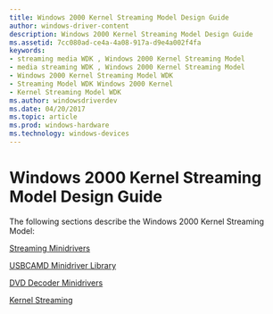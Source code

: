 ```yaml
---
title: Windows 2000 Kernel Streaming Model Design Guide
author: windows-driver-content
description: Windows 2000 Kernel Streaming Model Design Guide
ms.assetid: 7cc080ad-ce4a-4a08-917a-d9e4a002f4fa
keywords:
- streaming media WDK , Windows 2000 Kernel Streaming Model
- media streaming WDK , Windows 2000 Kernel Streaming Model
- Windows 2000 Kernel Streaming Model WDK
- Streaming Model WDK Windows 2000 Kernel
- Kernel Streaming Model WDK
ms.author: windowsdriverdev
ms.date: 04/20/2017
ms.topic: article
ms.prod: windows-hardware
ms.technology: windows-devices
---
```


# Windows 2000 Kernel Streaming Model Design Guide





The following sections describe the Windows 2000 Kernel Streaming Model:

[Streaming Minidrivers](https://msdn.microsoft.com/library/windows/hardware/ff568275)

[USBCAMD Minidriver Library](usbcamd-minidriver-library.md)

[DVD Decoder Minidrivers](https://msdn.microsoft.com/library/windows/hardware/ff558742)

[Kernel Streaming](kernel-streaming.md)

 

 




